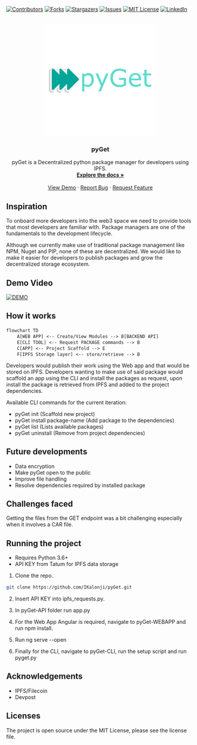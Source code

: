 <div id="top"></div>

[![Contributors][contributors-shield]][contributors-url]
[![Forks][forks-shield]][forks-url]
[![Stargazers][stars-shield]][stars-url]
[![Issues][issues-shield]][issues-url]
[![MIT License][license-shield]][license-url]
[![LinkedIn][linkedin-shield]][linkedin-url]



<!-- PROJECT LOGO -->
<br />
<div align="center">
  <a href="https://github.com/IKalonji/pyGet">
    <img src="./pyget-logo.png" alt="Logo" width="300" height="300">
  </a>

  <h3 align="center">pyGet</h3>

  <p align="center">
    pyGet is a Decentralized python package manager for developers using IPFS. 
    <br />
    <a href="https://github.com/IKalonji/pyGet/blob/main/README.md"><strong>Explore the docs »</strong></a>
    <br />
    <br />
    <a href="https://youtu.be/o7FZoPOkw3Q">View Demo</a>
    ·
    <a href="https://github.com/IKalonji/pyGet/issues">Report Bug</a>
    ·
    <a href="https://github.com/IKalonji/pyGet/issues">Request Feature</a>
  </p>
</div>

## Inspiration

To onboard more developers into the web3 space we need to provide tools that most developers are familiar with.
Package managers are one of the fundamentals to the development lifecycle. 

Although we currently make use of traditional package management like NPM, Nuget and PIP, none of these are decentralized. We would like to make it easier 
for developers to publish packages and grow the decentralized storage ecosystem.

## Demo Video

[![DEMO](https://img.youtube.com/vi/o7FZoPOkw3Q/0.jpg)](https://youtu.be/o7FZoPOkw3Q)

## How it works

```mermaid
flowchart TD
    A[WEB APP] <-- Create/View Modules --> B[BACKEND API]
    E[CLI TOOL] <-- Request PACKAGE commands --> B
    C[APP] <-- Project Scaffold --> E
    F[IPFS Storage layer] <-- store/retrieve --> B
```

Developers would publish their work using the Web app and that would be stored on IPFS. Developers wanting to make use of said package would scaffold an
app using the CLI and install the packages as request, upon install the package is retrieved from IPFS and added to the project dependencies.

Available CLI commands for the current iteration:
* pyGet init (Scaffold new project)
* pyGet install package-name (Add package to the dependencies)
* pyGet list (Lists available packages)
* pyGet uninstall (Remove from project dependencies)


## Future developments

* Data encryption
* Make pyGet open to the public
* Improve file handling 
* Resolve dependencies required by installed package 

## Challenges faced

Getting the files from the GET endpoint was a bit challenging especially when it involves a CAR file.

## Running the project

* Requires Python 3.6+
* API KEY from Tatum for IPFS data storage

1. Clone the repo.

```sh
git clone https://github.com/IKalonji/pyGet.git
```

2. Insert API KEY into ipfs_requests.py.

3. In pyGet-API folder run app.py

4. For the Web App Angular is required, navigate to pyGet-WEBAPP and run npm install.

5. Run ng serve --open

6. Finally for the CLI, navigate to pyGet-CLI, run the setup script and run pyget.py

## Acknowledgements

* IPFS/Filecoin
* Devpost

## Licenses

The project is open source under the MIT License, please see the license file.

[contributors-shield]: https://img.shields.io/github/contributors/IKalonji/pyGet.svg?style=for-the-badge
[contributors-url]: https://github.com/IKalonji/pyGet/graphs/contributors
[forks-shield]: https://img.shields.io/github/forks/IKalonji/pyGet.svg?style=for-the-badge
[forks-url]: https://github.com/IKalonji/pyGet/network/members
[stars-shield]: https://img.shields.io/github/stars/IKalonji/pyGet.svg?style=for-the-badge
[stars-url]: https://github.com/IKalonji/pyGet/stargazers
[issues-shield]: https://img.shields.io/github/issues/IKalonji/pyGet.svg?style=for-the-badge
[issues-url]: https://github.com/IKalonji/pyGet/issues
[license-shield]: https://img.shields.io/github/license/IKalonji/pyGet.svg?style=for-the-badge
[license-url]: https://github.com/IKalonji/pyGet/blob/main/LICENSE.txt
[linkedin-shield]: https://img.shields.io/badge/-LinkedIn-black.svg?style=for-the-badge&logo=linkedin&colorB=555
[linkedin-url]: https://www.linkedin.com/in/issa-kalonji-b301851ba/

